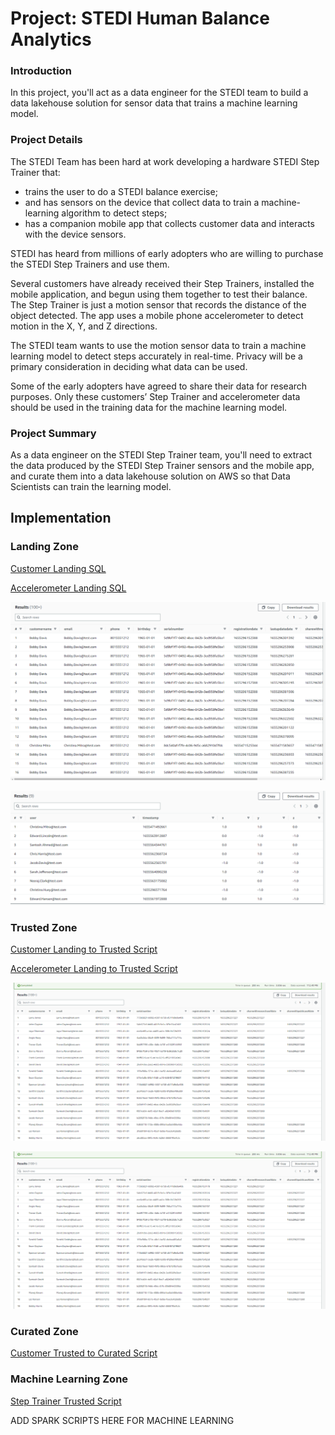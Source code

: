 # Project: STEDI Human Balance Analytics

### Introduction

In this project, you'll act as a data engineer for the STEDI team to build a data lakehouse solution for sensor data that trains a machine learning model.

### Project Details

The STEDI Team has been hard at work developing a hardware STEDI Step Trainer that:

* trains the user to do a STEDI balance exercise;
* and has sensors on the device that collect data to train a machine-learning algorithm to detect steps;
* has a companion mobile app that collects customer data and interacts with the device sensors.

STEDI has heard from millions of early adopters who are willing to purchase the STEDI Step Trainers and use them.

Several customers have already received their Step Trainers, installed the mobile application, and begun using them together to test their balance. The Step Trainer is just a motion sensor that records the distance of the object detected. The app uses a mobile phone accelerometer to detect motion in the X, Y, and Z directions.

The STEDI team wants to use the motion sensor data to train a machine learning model to detect steps accurately in real-time. Privacy will be a primary consideration in deciding what data can be used.

Some of the early adopters have agreed to share their data for research purposes. Only these customers’ Step Trainer and accelerometer data should be used in the training data for the machine learning model.

### Project Summary

As a data engineer on the STEDI Step Trainer team, you'll need to extract the data produced by the STEDI Step Trainer sensors and the mobile app, and curate them into a data lakehouse solution on AWS so that Data Scientists can train the learning model.

## Implementation

### Landing Zone

[Customer Landing SQL](https://github.com/orbti/STEDI-Human-Balance-Analytics/blob/main/scripts/customer_landing.sql)

[Accelerometer Landing SQL](https://github.com/orbti/STEDI-Human-Balance-Analytics/blob/main/scripts/acceleromeiter_landing.sql)

![alt text](https://github.com/orbti/STEDI-Human-Balance-Analytics/blob/main/images/customer_landing.PNG "Customer Landing Table")

![alt text](https://github.com/orbti/STEDI-Human-Balance-Analytics/blob/main/images/accelerometer_landing.PNG "Accelerometer Landing Table")

### Trusted Zone

[Customer Landing to Trusted Script](https://github.com/orbti/STEDI-Human-Balance-Analytics/blob/main/scripts/customer_landing_to_trusted.py)

[Accelerometer Landing to Trusted Script](https://github.com/orbti/STEDI-Human-Balance-Analytics/blob/main/scripts/accelerometer_landing_to_trusted.py)

![alt text](https://github.com/orbti/STEDI-Human-Balance-Analytics/blob/main/images/customer_trusted.PNG "Customer Trusted Table")

![alt text](https://github.com/orbti/STEDI-Human-Balance-Analytics/blob/main/images/customer_trusted.PNG "Accelerometer Trusted Table")

### Curated Zone

[Customer Trusted to Curated Script](https://github.com/orbti/STEDI-Human-Balance-Analytics/blob/main/scripts/customer_trusted_to_curated.py)

### Machine Learning Zone

[Step Trainer Trusted Script](https://github.com/orbti/STEDI-Human-Balance-Analytics/blob/main/scripts/step_trainer_to_trusted.py)

ADD SPARK SCRIPTS HERE FOR MACHINE LEARNING

